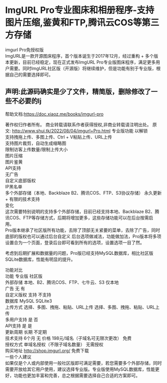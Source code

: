 # ImgURL Pro专业图床和相册程序-支持图片压缩,鉴黄和FTP,腾讯云COS等第三方存储
imgurl Pro免授权版  
ImgURL是一款开源图床程序，首个版本诞生于2017年12月，经过重构 + 多个版本更新，目前已经稳定，现在正式发布ImgURL Pro专业版图床程序，满足更多用户需要。同时ImgURL社区版（开源版）将继续维护，但是功能有别于专业版，根据自己的需要选择即可。  
## 声明:此源码确实是少了文件，精简版，删除修改了一些不必要的lj  
帮助文档:https://doc.xiaoz.me/books/imgurl-pro  

著作权归作者所有。
商业转载请联系作者获得授权,非商业转载请注明出处。
原文: http://www.shui.tk/2022/08/04/imgurl+Pro.html
专业版功能 以解锁  
支持拽拖上传、多图上传、Ctrl + V粘贴上传、URL上传  
支持图片裁剪，自动生成缩略图  
限制访客上传数量/限制上传大小  
图片压缩  
图片鉴黄  
API支持  
无广告  
自定义底部版权  
IP黑名单  
多个外部存储（本地、Backblaze B2、腾讯COS、FTP、S3协议存储） 
永久更新 + 有限的技术支持  
变化  
这次需要特别说明的支持多个外部存储，目前已经支持本地、Backblaze B2、腾讯COS、FTP等存储方式，后期将增加更多，这些存储功能可以在后台按需启用。  
Pro版本继承了社区版所有功能，去除了顶部无关紧要的菜单，去除了广告，同时底部的版权也可以通过后台自定义
后台选项做减法，功能做加法，Pro版本将多项设置合为一个页面，登录后台即可看到所有的选项，设置选项一目了然。  

考虑到后期扩展和数据量的问题，Pro版已经支持MySQL数据库，相比社区版SQLite数据库，性能有明显的提升。  

功能对比  
功能	专业版	社区版  
外部存储	本地、B2、腾讯COS、FTP、七牛云、S3	仅本地  
广告	无	有  
自定义版权	支持	不支持  
数据库	MySQL	SQLite3  
上传方式	选择、多图、拽拖、粘贴、URL上传	选择、多图、拽拖、粘贴、URL上传  
多用户支持	是	否  
API支持	是	是  
更新周期	长期	不定期  
技术支持	6个月	无 
价格	198元/域名（子域名可无限次更改）	免费   
授权方式	单域名授权（不限子域名数量）	无需授权  
购买地址	http://shop.imgurl.org/	免费下载  
一些个人建议  
如果仅是个人或内部使用一般社区版即可满足需要，若您需要多个外部存储，同时需要开放给其它用户使用，建议选择专业版。专业版使用MySQL数据库，性能更好，功能也更加丰富和完善，总之根据需要选择自己合适的方案即可。

